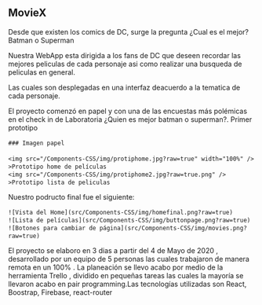 ## MovieX


Desde que existen los comics de DC, surge la pregunta ¿Cual es el mejor? Batman o Superman

Nuestra WebApp esta dirigida a los fans  de DC que deseen recordar las mejores peliculas de cada personaje asi como realizar una busqueda de peliculas en general.

 Las cuales son  desplegadas en una interfaz deacuerdo a la tematica de cada personaje.

El proyecto comenzó en papel y con una de las encuestas más polémicas en el check in de Laboratoria ¿Quien es mejor batman o superman?.
Primer prototipo 



	### Imagen papel
    
    <img src="/Components-CSS/img/protiphome.jpg?raw=true" width="100%" />
    >Prototipo home de películas
    <img src="/Components-CSS/img/protiphome2.jpg?raw=true.png" />
    >Prototipo lista de peliculas
    


Nuestro podructo final fue el siguiente:


  
    ![Vista del Home](src/Components-CSS/img/homefinal.png?raw=true)
    ![Lista de películas](src/Components-CSS/img/buttonpage.png?raw=true)
    ![Botones para cambiar de página](src/Components-CSS/img/movies.png?raw=true)

    


El proyecto se elaboro en 3 dias a partir del 4 de Mayo de 2020 , desarrollado por un equipo de 5 personas las cuales trabajaron de manera remota en un 100% . La planeación se llevo acabo por medio de la herramienta Trello , dividido en pequeñas tareas  las cuales la  mayoría se llevaron acabo en pair programming.Las tecnologías utilizadas son React, Boostrap, Firebase, react-router 

